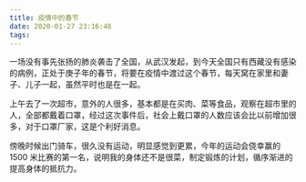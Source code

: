 ```yaml
---
title: 疫情中的春节
date: 2020-01-27 23:16:48
tags:
---
```


一场没有事先张扬的肺炎袭击了全国，从武汉发起，到今天全国只有西藏没有感染的病例，正处于庚子年的春节，将要在疫情中渡过这个春节，每天窝在家里和妻子、儿子一起，虽然平时也是在一起。

上午去了一次超市，意外的人很多，基本都是在买肉、菜等食品，观察在超市里的人，全部都戴着口罩，经过这次事件后，社会上戴口罩的人数应该会比以前增加很多，对于口罩厂家，这是个利好消息。

傍晚时候出门骑车，很久没有运动，明显感觉到更累，今年的运动会侥幸赢的1500 米比赛的第一名，说明我的身体还不是很菜，制定锻炼的计划，循序渐进的提高身体的抵抗力。